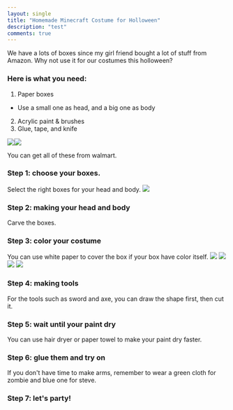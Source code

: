 ```yaml
---
layout: single
title: "Homemade Minecraft Costume for Holloween"
description: "test"
comments: true
---
```

We have a lots of boxes since my girl friend bought a lot of stuff from Amazon. Why not use it for our costumes this holloween?

### Here is what you need:
1. Paper boxes
  * Use a small one as head, and a big one as body
2. Acrylic paint & brushes
3. Glue, tape, and knife

![](http://www3.cs.stonybrook.edu/~coxie/holloween/1-1.jpg)![](http://www3.cs.stonybrook.edu/~coxie/holloween/1-2.jpg)

You can get all of these from walmart.

### Step 1: choose your boxes.
Select the right boxes for your head and body. 
![](http://www3.cs.stonybrook.edu/~coxie/holloween/2-1.jpg)

### Step 2: making your head and body
Carve the boxes.

### Step 3: color your costume
You can use white paper to cover the box if your box have color itself.
![](http://www3.cs.stonybrook.edu/~coxie/holloween/3-1.jpg)
![](http://www3.cs.stonybrook.edu/~coxie/holloween/3-2.jpg)
![](http://www3.cs.stonybrook.edu/~coxie/holloween/3-3.jpg)
![](http://www3.cs.stonybrook.edu/~coxie/holloween/3-4.jpg)

### Step 4: making tools
For the tools such as sword and axe, you can draw the shape first, then cut it.


### Step 5: wait until your paint dry
You can use hair dryer or paper towel to make your paint dry faster.

### Step 6: glue them and try on
If you don't have time to make arms, remember to wear a green cloth for zombie and blue one for steve.

### Step 7: let's party!
